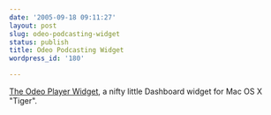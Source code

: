 ```yaml
---
date: '2005-09-18 09:11:27'
layout: post
slug: odeo-podcasting-widget
status: publish
title: Odeo Podcasting Widget
wordpress_id: '180'

---
```


[The Odeo Player Widget](http://odeo.com/blog/2005/09/odeo-player-widget.html), a nifty little Dashboard widget for Mac OS X "Tiger".
